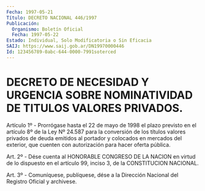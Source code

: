```yaml
---
Fecha: 1997-05-21
Título: DECRETO NACIONAL 446/1997
Publicación:
  Organismo: Boletín Oficial
  Fecha: 1997-05-22
Estado: Individual, Solo Modificatoria o Sin Eficacia
SAIJ: https://www.saij.gob.ar/DN19970000446
Id: 123456789-0abc-644-0000-7991soterced
---
```

# DECRETO DE NECESIDAD Y URGENCIA SOBRE NOMINATIVIDAD DE TITULOS VALORES PRIVADOS.

<a id="1"></a>
Artículo 1º - Prorrógase hasta el 22 de mayo de 1998 el plazo previsto en el artículo 8º de la Ley Nº  24.587 para la conversión de los títulos valores privados de deuda emitidos al portador y colocados en mercados del exterior, que cuenten con autorización para hacer oferta pública.

<a id="2"></a>
Art. 2º - Dése cuenta al HONORABLE CONGRESO DE LA NACION en virtud de lo dispuesto en el artículo 99, inciso 3, de la CONSTITUCION NACIONAL.

<a id="3"></a>
Art. 3º - Comuníquese, publíquese, dése a la Dirección Nacional del Registro Oficial y archivese.